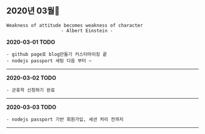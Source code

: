 ## 2020년 03월👀

    Weakness of attitude becomes weakness of character
                        - Albert Einstein -
                      

**2020-03-01 TODO**
    
    - github page로 blog만들기 커스터마이징 끝
    - nodejs passport 세팅 다음 부터 ~

<hr>

**2020-03-02 TODO**
    
    - 군휴학 신청하기 완료
    
<hr>

**2020-03-03 TODO**
    
    - nodejs passport 기반 회원가입, 세션 처리 전까지
    
<hr>

